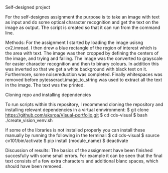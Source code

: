 Self-designed project

For the self-designes assignment the purpose is to take an image with text as input and do some optical character recognition and get the text on the image as output. The script is created so that it can run from the command line.

Methods:
For the assignment I started by loading the image usisng cv2.imread. I then drew a blue rectangle of the region of interest which is the area with text. The image was then cropped by defining the centers of the image, and trying and failing. The image was the converted to grayscale for easier character recognition and then to binary colours. In addition this was inverted so that we get a white background with black text on it. Furthermore, some noisereduction was completed. Finally whitespaces was removed before pytesseract.image_to_string was used to extract all the text in the image. The text was the printed.

Cloning repo and installing dependencies

To run scripts within this repository, I recommend cloning the repository and installing relevant dependencies in a virtual ennvironment:
$ git clone https://github.com/aksroa/Visual-portfolio.git
$ cd cds-visual
$ bash ./create_vision_venv.sh

If some of the libraries is not installed properly you can install these manually by running the following in the terminal:
$ cd cds-visual
$ source cv101/bin/activate
$ pip install {module_name}
$ deactivate

Discussion of results:
The basics of the assignment have been finished succesfully with some small errors. For example it can be seen that the final text consists of a few extra characters and additional blanc spaces, which should have been removed.